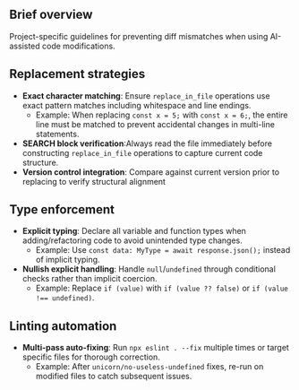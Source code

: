 ## Brief overview
Project-specific guidelines for preventing diff mismatches when using AI-assisted code modifications.

## Replacement strategies
- **Exact character matching**: Ensure `replace_in_file` operations use exact pattern matches including whitespace and line endings.
  - Example: When replacing `const x = 5;` with `const x = 6;`, the entire line must be matched to prevent accidental changes in multi-line statements.
- **SEARCH block verification**:Always read the file immediately before constructing `replace_in_file` operations to capture current code structure.
- **Version control integration**: Compare against current version prior to replacing to verify structural alignment

## Type enforcement
- **Explicit typing**: Declare all variable and function types when adding/refactoring code to avoid unintended type changes.
  - Example: Use `const data: MyType = await response.json();` instead of implicit typing.
- **Nullish explicit handling**: Handle `null`/`undefined` through conditional checks rather than implicit coercion.
  - Example: Replace `if (value)` with `if (value ?? false)` or `if (value !== undefined)`.

## Linting automation
- **Multi-pass auto-fixing**: Run `npx eslint . --fix` multiple times or target specific files for thorough correction.
  - Example: After `unicorn/no-useless-undefined` fixes, re-run on modified files to catch subsequent issues.
